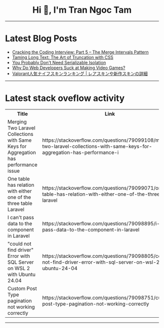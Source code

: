 <h1 align="center">Hi 👋, I'm Tran Ngoc Tam</h1>

---

# Latest Blog Posts 
<!-- BLOG-POST-LIST:START -->
- [Cracking the Coding Interview: Part 5 – The Merge Intervals Pattern](https://dev.to/zzeroyzz/cracking-the-coding-interview-part-5-the-merge-intervals-pattern-5blj)
- [Taming Long Text: The Art of Truncation with CSS](https://dev.to/56_kode/taming-long-text-the-art-of-truncation-with-css-393)
- [You Probably Don&#39;t Need Serializable Isolation](https://dev.to/aws-heroes/you-probably-dont-need-serializable-isolation-131g)
- [Why Do Web Developers Suck at Making Video Games?](https://dev.to/wadecodez/why-do-web-developers-suck-at-making-video-games-ki9)
- [Valorant人気ナイフスキンランキング | レアスキンや新作スキンの詳細](https://dev.to/eddy_chil/valorantren-qi-naihusukinrankingu-reasukinyaxin-zuo-sukinnoxiang-xi-2cp1)
<!-- BLOG-POST-LIST:END -->

---

# Latest stack oveflow activity
<table>
  <tr><th>Title</th><th>Link</th></tr>
  <!-- STACKOVERFLOW:START --><tr><td>Merging Two Laravel Collections with Same Keys for Aggregation has performance issue</td><td>https://stackoverflow.com/questions/79099108/merging-two-laravel-collections-with-same-keys-for-aggregation-has-performance-i</td></tr><tr><td>One table has relation with either one of the three table Laravel</td><td>https://stackoverflow.com/questions/79099071/one-table-has-relation-with-either-one-of-the-three-table-laravel</td></tr><tr><td>I can&#39;t pass data to the component in Laravel</td><td>https://stackoverflow.com/questions/79098895/i-cant-pass-data-to-the-component-in-laravel</td></tr><tr><td>&quot;could not find driver&quot; Error with SQL Server on WSL 2 with Ubuntu 24.04</td><td>https://stackoverflow.com/questions/79098805/could-not-find-driver-error-with-sql-server-on-wsl-2-with-ubuntu-24-04</td></tr><tr><td>Custom Post Type pagination not working correctly</td><td>https://stackoverflow.com/questions/79098751/custom-post-type-pagination-not-working-correctly</td></tr><!-- STACKOVERFLOW:END -->
</table>

---



